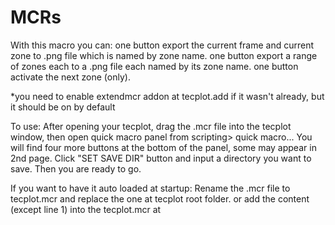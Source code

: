 # MCRs

With this macro you can:
one button export the current frame and current zone to .png file which is named by zone name.
one button export a range of zones each to a .png file each named by its zone name.
one button activate the next zone (only).

*you need to enable extendmcr addon at tecplot.add if it wasn't already, but it should be on by default

To use:
After opening your tecplot, drag the .mcr file into the tecplot window,
then open quick macro panel from scripting> quick macro...
You will find four more buttons at the bottom of the panel, some may appear in 2nd page.
Click "SET SAVE DIR" button and input a directory you want to save. Then you are ready to go.

If you want to have it auto loaded at startup:
Rename the .mcr file to tecplot.mcr and replace the one at tecplot root folder.
or add the content (except line 1) into the tecplot.mcr at
